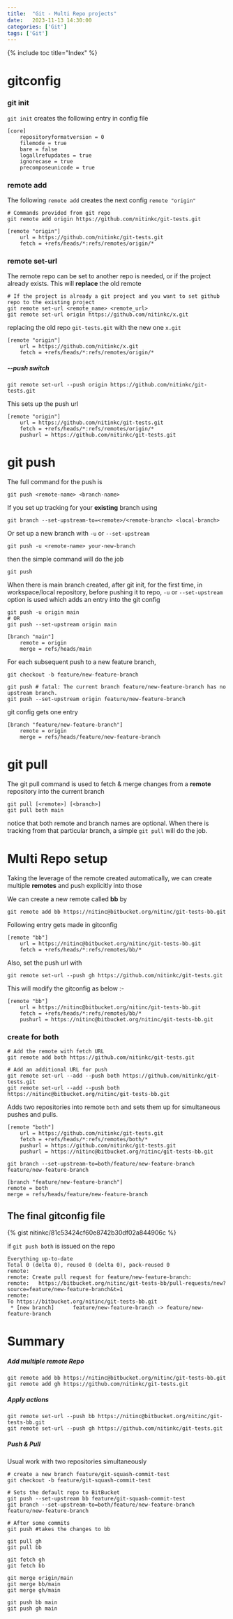 ```yaml
---
title:  "Git - Multi Repo projects"
date:   2023-11-13 14:30:00
categories: ['Git']
tags: ['Git']
---
```

{% include toc title="Index" %}

# gitconfig


### git init
`git init` creates the following entry in config file

```dotenv
[core]
	repositoryformatversion = 0
	filemode = true
	bare = false
	logallrefupdates = true
	ignorecase = true
	precomposeunicode = true
```

### remote add
The following `remote add` creates the next config `remote "origin"`
```shell
# Commands provided from git repo
git remote add origin https://github.com/nitinkc/git-tests.git
```

```editorconfig
[remote "origin"]
	url = https://github.com/nitinkc/git-tests.git
	fetch = +refs/heads/*:refs/remotes/origin/*
```

### remote set-url
The remote repo can be set to another repo is needed, or if the project already exists. This will **replace** the old remote
```shell
# If the project is already a git project and you want to set github repo to the existing project
git remote set-url <remote_name> <remote_url>
git remote set-url origin https://github.com/nitinkc/x.git
```

replacing the old repo `git-tests.git` with the new one `x.git`

```editorconfig
[remote "origin"]
	url = https://github.com/nitinkc/x.git
	fetch = +refs/heads/*:refs/remotes/origin/*
```

##### --push switch
```shell
git remote set-url --push origin https://github.com/nitinkc/git-tests.git
```

This sets up the push url

```editorconfig
[remote "origin"]
	url = https://github.com/nitinkc/git-tests.git
	fetch = +refs/heads/*:refs/remotes/origin/*
	pushurl = https://github.com/nitinkc/git-tests.git
```


# git push
The full command for the push is
```shell
git push <remote-name> <branch-name>
```

If you set up tracking for your **existing** branch using
```shell
git branch --set-upstream-to=<remote>/<remote-branch> <local-branch>
```

Or set up a new branch with `-u` or `--set-upstream`
```shell
git push -u <remote-name> your-new-branch
```

then the simple command will do the job
```shell
git push
```

When there is main branch created, after git init, for the first time, in workspace/local repository, before pushing it to repo, `-u` or `--set-upstream` 
option is used which adds an entry into the git config

```shell
git push -u origin main
# OR
git push --set-upstream origin main
```

```editorconfig
[branch "main"]
    remote = origin
    merge = refs/heads/main
```

For each subsequent push to a new feature branch,
```shell
git checkout -b feature/new-feature-branch

git push # fatal: The current branch feature/new-feature-branch has no upstream branch.
git push --set-upstream origin feature/new-feature-branch
```
git config gets one entry
```editorconfig
[branch "feature/new-feature-branch"]
	remote = origin
	merge = refs/heads/feature/new-feature-branch
```

# git pull
The git pull command is used to fetch & merge changes from a **remote** repository into the current branch
```shell
git pull [<remote>] [<branch>]
git pull both main
```
notice that both remote and branch names are optional. When there is tracking from that particular branch,
a simple `git pull` will do the job.


# Multi Repo setup
Taking the leverage of the remote created automatically, we can create multiple **remotes** and push explicitly into those

We can create a new remote called **bb** by
```shell
git remote add bb https://nitinc@bitbucket.org/nitinc/git-tests-bb.git
```

Following entry gets made in gitconfig
```editorconfig
[remote "bb"]
    url = https://nitinc@bitbucket.org/nitinc/git-tests-bb.git
    fetch = +refs/heads/*:refs/remotes/bb/*
```

Also, set the push url with
```shell
git remote set-url --push gh https://github.com/nitinkc/git-tests.git
```

This will modify the gitconfig as below :-
```editorconfig
[remote "bb"]
	url = https://nitinc@bitbucket.org/nitinc/git-tests-bb.git
	fetch = +refs/heads/*:refs/remotes/bb/*
	pushurl = https://nitinc@bitbucket.org/nitinc/git-tests-bb.git
```

### create for both

```shell
# Add the remote with fetch URL
git remote add both https://github.com/nitinkc/git-tests.git

# Add an additional URL for push
git remote set-url --add --push both https://github.com/nitinkc/git-tests.git
git remote set-url --add --push both https://nitinc@bitbucket.org/nitinc/git-tests-bb.git
```

Adds two repositories into remote `both` and sets them up for simultaneous pushes and pulls.
```editorconfig
[remote "both"]
	url = https://github.com/nitinkc/git-tests.git
	fetch = +refs/heads/*:refs/remotes/both/*
	pushurl = https://github.com/nitinkc/git-tests.git
	pushurl = https://nitinc@bitbucket.org/nitinc/git-tests-bb.git
```


```shell
git branch --set-upstream-to=both/feature/new-feature-branch feature/new-feature-branch 
```
```editorconfig
[branch "feature/new-feature-branch"]
remote = both
merge = refs/heads/feature/new-feature-branch
```

## The final gitconfig file
{% gist nitinkc/81c53424cf60e8742b30df02a844906c %}


if `git push both` is issued on the repo

```shell
Everything up-to-date
Total 0 (delta 0), reused 0 (delta 0), pack-reused 0
remote: 
remote: Create pull request for feature/new-feature-branch:
remote:   https://bitbucket.org/nitinc/git-tests-bb/pull-requests/new?source=feature/new-feature-branch&t=1
remote: 
To https://bitbucket.org/nitinc/git-tests-bb.git
 * [new branch]      feature/new-feature-branch -> feature/new-feature-branch
```

# Summary

##### Add multiple remote Repo
```shell
git remote add bb https://nitinc@bitbucket.org/nitinc/git-tests-bb.git
git remote add gh https://github.com/nitinkc/git-tests.git
```

##### Apply actions
```shell
git remote set-url --push bb https://nitinc@bitbucket.org/nitinc/git-tests-bb.git
git remote set-url --push gh https://github.com/nitinkc/git-tests.git
```

##### Push & Pull

Usual work with two repositories simultaneously

```shell
# create a new branch feature/git-squash-commit-test
git checkout -b feature/git-squash-commit-test

# Sets the default repo to BitBucket
git push --set-upstream bb feature/git-squash-commit-test
git branch --set-upstream-to=both/feature/new-feature-branch feature/new-feature-branch 

# After some commits 
git push #takes the changes to bb
```


```shell
git pull gh
git pull bb

git fetch gh
git fetch bb

git merge origin/main
git merge bb/main
git merge gh/main

git push bb main
git push gh main
```
